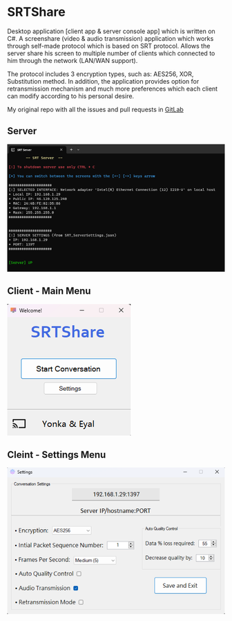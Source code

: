 # SRTShare
Desktop application [client app & server console app] which is written on C#. A screenshare (video & audio transmission) application which works through self-made protocol which is based on SRT protocol.
Allows the server share his screen to multiple number of clients which connected to him through the network (LAN/WAN support).

The protocol includes 3 encryption types, such as: AES256, XOR, Substitution method. 
In addition, the application provides option for retransmission mechanism and much more preferences which each client can modify according to his personal desire.

My original repo with all the issues and pull requests in [GitLab](https://gitlab.com/yonka2019/krayot-801-srtshare/-/tree/main)

## Server
![Console screenshot](https://github.com/yonka2019/SRTShare/blob/main/Screenshots/Server.png)

## Client - Main Menu
![Main menu screenshot](https://github.com/yonka2019/SRTShare/blob/main/Screenshots/MainMenu.png)

## Cleint - Settings Menu
![Settings sceenshot](https://github.com/yonka2019/SRTShare/blob/main/Screenshots/SettingsMenu.png)
